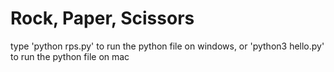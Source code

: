 # Rock, Paper, Scissors
type 'python rps.py' to run the python file on windows, or 'python3 hello.py' to run the python file on mac

